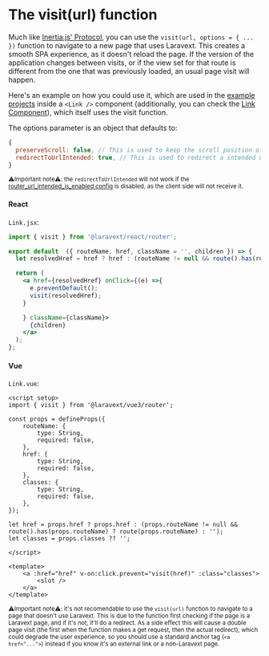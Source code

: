# The visit(url) function

Much like [Inertia.js' Protocol](https://inertiajs.com/the-protocol), you can use the `visit(url, options = { ... })` function to navigate to a new page that uses Laravext. This creates a smooth SPA experience, as it doesn't reload the page. If the version of the application changes between visits, or if the view set for that route is different from the one that was previously loaded, an usual page visit will happen.

Here's an example on how you could use it, which are used in the [example projects](/before-you-start?id=the-example-projects) inside a `<Link />` component (additionally, you can check the [Link Component](/tools/link-component)), which itself uses the visit function.

The options parameter is an object that defaults to:

```javascript
{
  preserveScroll: false, // This is used to keep the scroll position of the page when navigating back to it
  redirectToUrlIntended: true, // This is used to redirect a intended url that was stored in the session when being redirected by a middleware, such as the auth middleware
}
```

<sup>⚠️Important note⚠️: the `redirectToUrlIntended` will not work if the [router_url_intended_is_enabled config](/configuration?id=router-url-intended-is-enabled-router_url_intended_is_enabled) is disabled, as the client side will not receive it.</sup>

<!-- tabs:start -->

#### **React**

`Link.jsx`:

```jsx
import { visit } from '@laravext/react/router';

export default  ({ routeName, href, className = '', children }) => {
  let resolvedHref = href ? href : (routeName != null && route().has(routeName) ? route(routeName) : '');

  return (
    <a href={resolvedHref} onClick={(e) =>{
      e.preventDefault();
      visit(resolvedHref);
    }

    } className={className}>
      {children}
    </a>
  );
};

```

#### **Vue**

`Link.vue`:

```vue
<script setup>
import { visit } from '@laravext/vue3/router';

const props = defineProps({
    routeName: {
        type: String,
        required: false,
    },
    href: {
        type: String,
        required: false,
    },
    classes: {
        type: String,
        required: false,
    },
});

let href = props.href ? props.href : (props.routeName != null && route().has(props.routeName) ? route(props.routeName) : '');
let classes = props.classes ?? '';

</script>

<template>
    <a :href="href" v-on:click.prevent="visit(href)" :class="classes">
        <slot />
    </a>
</template>

```

<!-- tabs:end -->

<sup>⚠️Important note⚠️: it's not recomendable to use the `visit(url)` function to navigate to a page that doesn't use Laravext. This is due to the function first checking if the page is a Laravext page, and if it's not, it'll do a redirect. As a side effect this will cause a double page visit (the first when the function makes a get request, then the actual redirect), which could degrade the user experience, so you should use a standard anchor tag (`<a href="...">`) instead if you know it's an external link or a non-Laravext page.</sup>